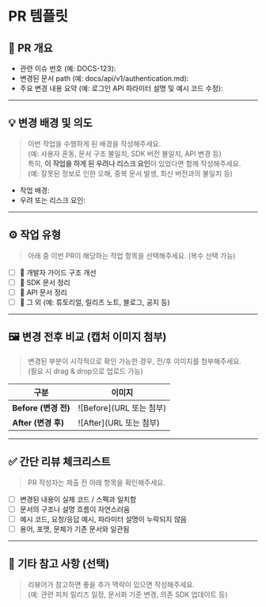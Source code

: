 # PR 템플릿

 ## 📘 PR 개요

 - 관련 이슈 번호 (예: DOCS-123):
 - 변경된 문서 path (예: docs/api/v1/authentication.md):
 - 주요 변경 내용 요약 (예: 로그인 API 파라미터 설명 및 예시 코드 수정):

 ---

 ## 💡 변경 배경 및 의도

 > 이번 작업을 수행하게 된 배경을 작성해주세요.  
 > (예: 사용자 혼동, 문서 구조 불일치, SDK 버전 불일치, API 변경 등)  
 > 특히, **이 작업을 하게 된 우려나 리스크 요인**이 있었다면 함께 작성해주세요.  
 > (예: 잘못된 정보로 인한 오해, 중복 문서 발생, 최신 버전과의 불일치 등)

 - 작업 배경:
 - 우려 또는 리스크 요인:

 ---

 ## ⚙️ 작업 유형

 > 아래 중 이번 PR이 해당하는 작업 항목을 선택해주세요. (복수 선택 가능)

 - [ ] 🧭 개발자 가이드 구조 개선  
 - [ ] 🧩 SDK 문서 정리  
 - [ ] 🔗 API 문서 정리  
 - [ ] 📝 그 외 (예: 튜토리얼, 릴리즈 노트, 블로그, 공지 등)

 ---

 ## 🖼️ 변경 전후 비교 (캡처 이미지 첨부)

 > 변경된 부분이 시각적으로 확인 가능한 경우, 전/후 이미지를 첨부해주세요.  
 > (필요 시 drag & drop으로 업로드 가능)

 | 구분 | 이미지 |
 |------|---------|
 | **Before (변경 전)** | ![Before](URL 또는 첨부) |
 | **After (변경 후)** | ![After](URL 또는 첨부) |

 ---

 ## ✅ 간단 리뷰 체크리스트

 > PR 작성자는 제출 전 아래 항목을 확인해주세요.

 - [ ] 변경된 내용이 실제 코드 / 스펙과 일치함  
 - [ ] 문서의 구조나 설명 흐름이 자연스러움  
 - [ ] 예시 코드, 요청/응답 예시, 파라미터 설명이 누락되지 않음  
 - [ ] 용어, 포맷, 문체가 기존 문서와 일관됨  

 ---

 ## 📎 기타 참고 사항 (선택)

 > 리뷰어가 참고하면 좋을 추가 맥락이 있으면 작성해주세요.  
 > (예: 관련 피처 릴리즈 일정, 문서화 기준 변경, 의존 SDK 업데이트 등)
